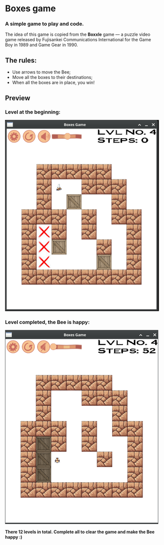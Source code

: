 # Boxes game
### A simple game to play and code. 

The idea of this game is copied from the **Boxxle** game — a puzzle video game released by Fujisankei Communications International for the Game Boy in 1989 and Game Gear in 1990.

## The rules: 
- Use arrows to move the Bee;
- Move all the boxes to their destinations;
- When all the boxes are in place, you win!

## Preview

### Level at the beginning:

![Level](example/example_1.png)

### Level completed, the Bee is happy:

![Level](example/example_2.png)

**There 12 levels in total. Complete all to clear the game and make the Bee happy :)**